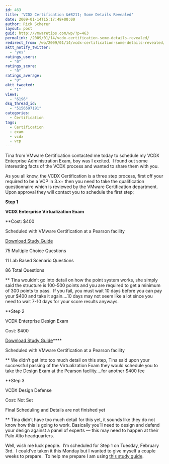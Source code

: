 ```yaml
---
id: 463
title: 'VCDX Certification &#8211; Some Details Revealed'
date: 2009-01-14T15:17:48+00:00
author: Rick Scherer
layout: post
guid: http://vmwaretips.com/wp/?p=463
permalink: /2009/01/14/vcdx-certification-some-details-revealed/
redirect_from: /wp/2009/01/14/vcdx-certification-some-details-revealed/
aktt_notify_twitter:
  - 'yes'
ratings_users:
  - "0"
ratings_score:
  - "0"
ratings_average:
  - "0"
aktt_tweeted:
  - "1"
views:
  - "6196"
dsq_thread_id:
  - "5156597191"
categories:
  - Certification
tags:
  - Certification
  - exam
  - vcdx
  - vcp
---
```

Tina from VMware Certification contacted me today to schedule my VCDX Enterprise Administration Exam, boy was I excited.  I found out some interesting facts of the VCDX process and wanted to share them with you.

As you all know, the VCDX Certification is a three step process, first off your required to be a VCP in 3.x+ then you need to take the qualification questionnaire which is reviewed by the VMware Certification department. Upon approval they will contact you to schedule the first step;

<!--more-->

**Step 1**
  
**VCDX Enterprise Virtualization Exam**
  
**Cost: $400
  
Scheduled with VMware Certification at a Pearson facility
  
[Download Study Guide](http://vmwaretips.com/wp/wp-content/uploads/2009/01/vmware-enterprise-administration-exam-study-guide-3.pdf)
  
75 Multiple Choice Questions
  
11 Lab Based Scenario Questions
  
86 Total Questions
  
** Tina wouldn&#8217;t go into detail on how the point system works, she simply said the structure is 100-500 points and you are required to get a minimum of 300 points to pass.  If you fail, you must wait 10 days before you can pay your $400 and take it again&#8230;.10 days may not seem like a lot since you need to wait 7-10 days for your score results anyways.

**Step 2
  
VCDX Enterprise Design Exam
  
Cost: $400
  
[Download Study Guide](http://vmwaretips.com/wp/wp-content/uploads/2009/01/designexamblueprint.pdf)****
  
Scheduled with VMware Certification at a Pearson facility
  
** We didn&#8217;t get into too much detail on this step, Tina said upon your successful passing of the Virtualization Exam they would schedule you to take the Design Exam at the Pearson facility&#8230;.for another $400 fee

**Step 3
  
VCDX Design Defense
  
Cost: Not Set
  
Final Scheduling and Details are not finished yet
  
** Tina didn&#8217;t have too much detail for this yet, it sounds like they do not know how this is going to work. Basically you&#8217;ll need to design and defend your design against a panel of experts &#8212; this may need to happen at their Palo Alto headquarters.

Well, wish me luck people.  I&#8217;m scheduled for Step 1 on Tuesday, February 3rd.  I could&#8217;ve taken it this Monday but I wanted to give myself a couple weeks to prepare.  To help me prepare I am using [this study guide](http://vmwaretips.com/wp/wp-content/uploads/2009/01/vmware-enterprise-administration-exam-study-guide-3.pdf).